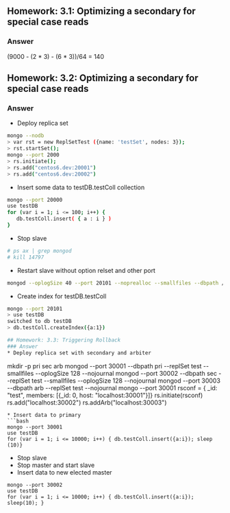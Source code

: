 ## Homework: 3.1: Optimizing a secondary for special case reads
### Answer
(9000 - (2 * 3) - (6 * 3))/64 = 140


## Homework: 3.2: Optimizing a secondary for special case reads
### Answer
* Deploy replica set
```bash
mongo --nodb
> var rst = new ReplSetTest ({name: 'testSet', nodes: 3});
> rst.startSet();
mongo --port 2000
> rs.initiate();
> rs.add("centos6.dev:20001")
> rs.add("centos6.dev:20002")
```
* Insert some data to testDB.testColl collection
```bash
mongo --port 20000
use testDB
for (var i = 1; i <= 100; i++) {
   db.testColl.insert( { a : i } )
}
```
* Stop slave
```bash
# ps ax | grep mongod
# kill 14797
```
* Restart slave without option relset and other port
```bash
mongod --oplogSize 40 --port 20101 --noprealloc --smallfiles --dbpath /data/db/testSet-1
```
* Create index for testDB.testColl
```bash
mongo --port 20101
> use testDB
switched to db testDB
> db.testColl.createIndex({a:1})

## Homework: 3.3: Triggering Rollback
### Answer
* Deploy replica set with secondary and arbiter
```
mkdir -p pri sec arb
mongod --port 30001 --dbpath pri --replSet test --smallfiles --oplogSize 128 --nojournal
mongod --port 30002 --dbpath sec --replSet test --smallfiles --oplogSize 128 --nojournal
mongod --port 30003 --dbpath arb --replSet test --nojournal
mongo --port 30001
rsconf = { _id: "test", members: [{_id: 0, host: "localhost:30001"}]}
rs.initiate(rsconf)
rs.add("localhost:30002")
rs.addArb("localhost:30003")

```
* Insert data to primary
```bash
mongo --port 30001
use testDB
for (var i = 1; i <= 10000; i++) { db.testColl.insert({a:i}); sleep (10)}
```
* Stop slave
* Stop master and start slave
* Insert data to new elected master
```
mongo --port 30002
use testDB
for (var i = 1; i <= 10000; i++) { db.testColl.insert({a:i}); sleep(10); }
```
